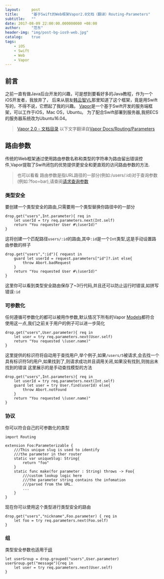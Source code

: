 ```yaml
---
layout:     post
title:      "基于Swift的Web框架Vapor2.0文档（翻译）Routing-Parameters"
subtitle:   ""
date: 2017-08-09 22:00:00.000000000 +08:00
author:     "范东"
header-img: "img/post-bg-ios9-web.jpg"
catalog:    true
tags:
    - iOS
    - Swift
    - Web
    - Vapor
---
```

## 前言
之前一直有做Java后台开发的兴趣，可是想到要看好多的Java教程，作为一个iOS开发者，我放弃了，
后来从朋友[韩云智VL](http://www.jianshu.com/u/92f7630a351b)那里知道了这个框架，竟是用Swift写的，不得不说，它燃起了我的兴趣。
[Vapor](http://vapor.codes)是一个基于Swift开发的服务端框架，可以工作于iOS，Mac OS，Ubuntu。
为了配合Swift部署到服务器,我把ECS的服务器系统改为Ubuntu16.04。
> [Vapor 2.0 - 文档目录](http://blog.fandong.me/2017/08/01/iOS-SwiftVaporWeb/)
> 以下文字翻译自[Vapor Docs/Routing/Parameters](https://docs.vapor.codes/2.0/routing/parameters/)

## 路由参数
传统的Web框架通过使用路由参数名称和类型的字符串为路由留出错误控件,Vapor提取了Swift闭包的优势提供更安全和更直观的访问路由参数的方法.
>也可以看看
>路由参数是指URL路径的一部分(例如:/users/:id)对于查询参数(例如:?foo=bar),请查阅[请求查询参数](https://docs.vapor.codes/2.0/http/request/#query-parameters)

### 类型安全
要创建一个类型安全的路由,只需要用一个类型替换你路径中的一部分

```
drop.get("users",Int.parameter){ req in
	let userId = try req.parameters.next(Int.self)
	return "You requester User #\(userId)"
}
```
这将创建一个匹配路径```users/:id```的路由,其中```:id```是一个```Int```类型,这是手动设置路由参数的样子

```
drop.get("users",":id"){ request in
	guard let userId = request.parameters["id"]?.int else{
		throw Abort.badRequest
	}
	return "You requested User #\(userId)"
}
```
这里你可以看到类型安全路由保存了~3行代码,并且还可以防止运行时错误,如拼写错误```:id```
### 可参数化
任何遵循可参数化的都可以被用作参数,默认情况下所有的Vapor [Models](http://www.jianshu.com/p/a919cd994f5b)都符合
使用这一点,我们之前关于用户的例子可以进一步简化

```
drop.get("users",User.parameter){ req in
	let user = try req.parameters.next(User.self)
	return "You requested \(user.name)"
}
```
这里提供的标识符将自动用于查找用户,举个例子,如果```/users/5```被请求,会去找一个具有标识符5的用户,如果找到了,则请求成功并且调用关闭,如果没有找到,则抛出未找到的错误
这里展示的是手动查找模型的方法

```
drop.get("users",Int.parameters){ req in
	let userId = try req.parameters.next(Int.self)
	guard let user = try User.find(userId) else{
		throw Abort.notFound
	}
	return "You requested \(user.name)"
}
```
### 协议
你可以符合自己的可参数化的类型

```
import Routing

extension Foo:Parameterizable {
	///This unique slug is used to identify
	///the parameter in ther router
	static var uniqueSlug: String{
		return "foo"
	}
	static func make(for parameter : String) throws -> Foo{
		///custom lookup logic here
		///the parameter string contains the infomation
		///parsed from the URL.
		...
	}
}
```
现在你可以使用这个类型进行类型安全的路由

```
drop.get("users","nickname",Foo.parameter) { req in
	let foo = try req.parameters.next(Foo.self)
}
```
### 组
类型安全参数也适用于[组](https://docs.vapor.codes/2.0/routing/group/)

```
let userGroup = drop.grouped("users",User.parameter)
userGroup.get("message"){req in
	let user = try req.parameters.next(User.self)
}
```
